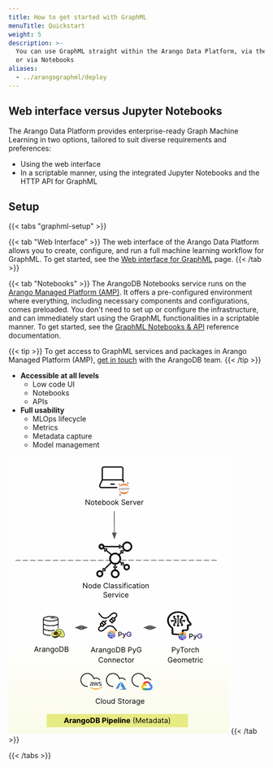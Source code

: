 ```yaml
---
title: How to get started with GraphML
menuTitle: Quickstart
weight: 5
description: >-
  You can use GraphML straight within the Arango Data Platform, via the web interface
  or via Notebooks
aliases:
  - ../arangographml/deploy  
---
```

## Web interface versus Jupyter Notebooks

The Arango Data Platform provides enterprise-ready Graph Machine Learning in two options,
tailored to suit diverse requirements and preferences: 
- Using the web interface
- In a scriptable manner, using the integrated Jupyter Notebooks and the HTTP API for GraphML

## Setup

{{< tabs "graphml-setup" >}}

{{< tab "Web Interface" >}}
The web interface of the Arango Data Platform allows you to create, configure, and
run a full machine learning workflow for GraphML. To get started, see the
[Web interface for GraphML](ui.md) page.
{{< /tab >}}

{{< tab "Notebooks" >}}
The ArangoDB Notebooks service runs on the
[Arango Managed Platform (AMP)](https://dashboard.arangodb.cloud/home?utm_source=docs&utm_medium=cluster_pages&utm_campaign=docs_traffic).
It offers a pre-configured environment where everything,
including necessary components and configurations, comes preloaded. You don't
need to set up or configure the infrastructure, and can immediately start using the
GraphML functionalities in a scriptable manner. To get started, see the
[GraphML Notebooks & API](notebooks-api.md) reference documentation.

{{< tip >}}
To get access to GraphML services and packages in Arango Managed Platform (AMP),
[get in touch](https://www.arangodb.com/contact/)
with the ArangoDB team.
{{< /tip >}}

- **Accessible at all levels**
  - Low code UI
  - Notebooks
  - APIs
- **Full usability**
  - MLOps lifecycle
  - Metrics
  - Metadata capture
  - Model management

![ArangoGraphML Pipeline](../../images/ArangoGraphML_Pipeline.png)
{{< /tab >}}

{{< /tabs >}}